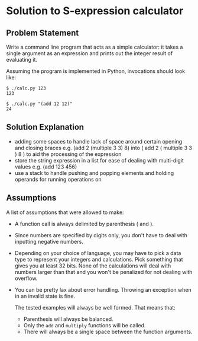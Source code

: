 Solution to S-expression calculator
=======================

Problem Statement
-----------------

Write a command line program that acts as a simple calculator: it takes a
single argument as an expression and prints out the integer result of
evaluating it.

Assuming the program is implemented in Python, invocations should look like:

    $ ./calc.py 123
    123

    $ ./calc.py "(add 12 12)"
    24

Solution Explanation
--------------------

- adding some spaces to handle lack of space around certain opening and 
  closing braces e.g. (add 2 (multiple 3 3) 8) into ( add 2 ( multiple 3 3 ) 8 )
  to aid the processing of the expression
- store the string expression in a list for ease of dealing 
  with multi-digit values e.g. (add 123 456)
- use a stack to handle pushing and popping elements and holding operands 
  for running operations on
  
Assumptions
-----------

A list of assumptions that were allowed to make:

- A function call is always delimited by parenthesis ( and ).

- Since numbers are specified by digits only, you don't have to deal with
  inputting negative numbers.

- Depending on your choice of language, you may have to pick a data type to
  represent your integers and calculations. Pick something that gives you at
  least 32 bits. None of the calculations will deal with numbers larger than
  that and you won't be penalized for not dealing with overflow.

- You can be pretty lax about error handling. Throwing an exception when in an
  invalid state is fine.

  The tested examples will always be well formed. That means that:

  - Parenthesis will always be balanced.
  - Only the `add` and `multiply` functions will be called.
  - There will always be a single space between the function arguments.


  
